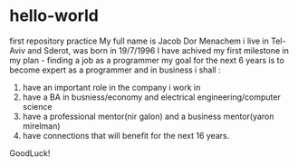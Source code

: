 # hello-world
first repository practice
My full name is Jacob Dor Menachem
i live in Tel-Aviv and Sderot, was born in 19/7/1996
I have achived my first milestone in my plan - finding a job as a programmer
my goal for the next 6 years is to become expert as a programmer and in business
i shall :
1. have an important role in the company i work in
2. have a BA in busniess/economy and electrical engineering/computer science
3. have a professional mentor(nir galon) and a business mentor(yaron mirelman)
4. have connections that will benefit for the next 16 years.

GoodLuck!
